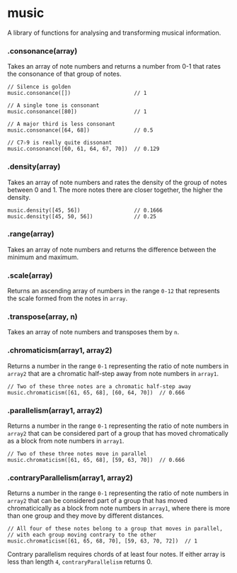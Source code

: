 # music

A library of functions for analysing and transforming musical information.

<!--## Installation

  Install with [component(1)](http://component.io):

    $ component install stephband/midi-graph-->
    
    
### .consonance(array)

Takes an array of note numbers and returns a number from 0-1 that rates the
consonance of that group of notes.

    // Silence is golden
    music.consonance([])                    // 1
    
    // A single tone is consonant
    music.consonance([80])                  // 1
    
    // A major third is less consonant
    music.consonance([64, 68])              // 0.5
    
    // C7♭9 is really quite dissonant
    music.consonance([60, 61, 64, 67, 70])  // 0.129


### .density(array)

Takes an array of note numbers and rates the density of the group of notes
between 0 and 1. The more notes there are closer together, the higher the
density.

    music.density([45, 56])                 // 0.1666
    music.density([45, 50, 56])             // 0.25

### .range(array)

Takes an array of note numbers and returns the difference between the minimum
and maximum.

### .scale(array)

Returns an ascending array of numbers in the range <code>0-12</code> that
represents the scale formed from the notes in <code>array</code>.

### .transpose(array, n)

Takes an array of note numbers and transposes them by <code>n</code>.

### .chromaticism(array1, array2)

Returns a number in the range <code>0-1</code> representing the ratio of
note numbers in <code>array2</code> that are a chromatic half-step away from
note numbers in <code>array1</code>.

    // Two of these three notes are a chromatic half-step away
    music.chromaticism([61, 65, 68], [60, 64, 70])  // 0.666

### .parallelism(array1, array2)

Returns a number in the range <code>0-1</code> representing the ratio of note
numbers in <code>array2</code> that can be considered part of a group that has
moved chromatically as a block from note numbers in <code>array1</code>.

    // Two of these three notes move in parallel
    music.chromaticism([61, 65, 68], [59, 63, 70])  // 0.666

### .contraryParallelism(array1, array2)

Returns a number in the range <code>0-1</code> representing the ratio of note
numbers in <code>array2</code> that can be considered part of a group that has
moved chromaticically as a block from note numbers in <code>array1</code>, where
there is more than one group and they move by different distances.

    // All four of these notes belong to a group that moves in parallel,
    // with each group moving contrary to the other
    music.chromaticism([61, 65, 68, 70], [59, 63, 70, 72])  // 1

Contrary parallelism requires chords of at least four notes. If either array
is less than length <code>4</code>, <code>contraryParallelism</code> returns 0.